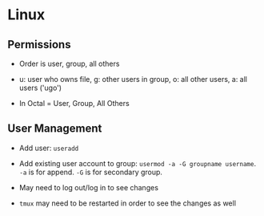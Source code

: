 # Linux

## Permissions

- Order is user, group, all others
- u: user who owns file, g: other users in group, o: all other users, a: all users ('ugo')

- In Octal = User, Group, All Others


## User Management

- Add user: `useradd`
- Add existing user account to group: `usermod -a -G groupname username`.
  `-a` is for append.
  `-G` is for secondary group.

- May need to log out/log in to see changes
- `tmux` may need to be restarted in order to see the changes as well
